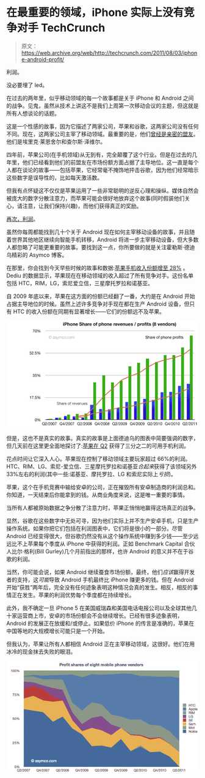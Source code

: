 # 在最重要的领域，iPhone 实际上没有竞争对手 TechCrunch

> 原文：<https://web.archive.org/web/http://techcrunch.com/2011/08/03/iphone-android-profit/>

利润。

没必要埋了 led。

在过去的两年里，似乎移动领域的每一个故事都是关于 iPhone 和 Android 之间的战争。见鬼，虽然从技术上讲这不是我们上周第一次移动会议的主题，但这就是所有人想谈论的话题。

这是一个性感的故事，因为它描述了两家公司，苹果和谷歌，这两家公司没有任何不同。现在，这两家公司主宰了移动领域。最重要的是，他们[曾经是亲密的盟友](https://web.archive.org/web/20230203154726/https://techcrunch.com/2009/08/24/500-days-of-apple-and-google/)。他们是埃里克·莱恩舍尔和查尔斯·泽维尔。

四年前，苹果公司(在手机领域)从无到有，完全颠覆了这个行业。但是在过去的几年里，他们已经看到他们的前盟友在市场份额方面占据了主导地位。这一直是每个人都在谈论的故事——包括苹果，它经常毫不掩饰地抨击谷歌，因为他们经常暗示这些数字是误导性的，比如每天激活数。

但我有点怀疑这不仅仅是苹果运用了一些非常聪明的逆反心理和操纵。媒体自然会被庞大的数字分散注意力，而苹果可能会很好地放弃这个故事(同时假装他们关心，请注意，让我们保持兴趣)，而他们获得真正的奖励。

[再次，利润](https://web.archive.org/web/20230203154726/https://techcrunch.com/2009/11/11/while-rivals-jockey-for-market-share-apple-bathes-in-profits/)。

虽然你每周都能找到几十个关于 Android 现在如何主宰移动设备的故事，并且随着世界其他地区继续向智能手机转移，Android 将进一步主宰移动设备，但大多数人都忽略了可能更重要的故事。要找到这一点，你所要做的就是关注霍勒斯·德迪乌精彩的 Asymco 博客。

在那里，你会找到今天早些时候的故事和数据:[苹果手机收入份额增至 28%](https://web.archive.org/web/20230203154726/http://www.asymco.com/2011/08/02/apple-share-of-phone-revenues-increased-to-28/) 。Dediu 的数据显示，苹果现在在移动领域的收入超过了所有竞争对手。这份名单包括 HTC，RIM，LG，索尼爱立信，三星摩托罗拉和诺基亚。

自 2009 年底以来，苹果在这方面的份额已经翻了一番，大约是在 Android 开始占据主导地位的时候。虽然上述许多竞争对手现在都在生产 Android 设备，但只有 HTC 的收入份额在同期有显著增长——它们的份额远不及苹果。

![](img/74bb6d6e8a42a0a5de6814045abce03c.png "Screen-shot-2011-08-02-at-8-2-6.08")

但是，这也不是真实的故事。真实的故事是上面德迪乌的图表中简要强调的数字，但几天前在这里更全面地探讨了:[苹果在 Q2](https://web.archive.org/web/20230203154726/http://www.asymco.com/2011/07/29/apple-captured-two-thirds-of-available-mobile-phone-profits-in-q2/) 获得了三分之二的可用手机利润。

花点时间让它深入人心。苹果现在控制了移动领域主要玩家超过 66%的利润。HTC、RIM、LG、索尼-爱立信、三星摩托罗拉和诺基亚*合起来*获得了该领域另外 33%左右的利润(其中一些:诺基亚、摩托罗拉、LG 和索尼实际上*亏损*)。

苹果，这个在手机竞赛中输给安卓的公司，正在摧毁所有安卓制造商的利润总和。你知道，一天结束后你能拿到的钱。从商业角度来说，这是唯一重要的事情。

当所有人都被原始数据之争分散了注意力时，苹果正悄悄地赢得这场真正的战争。

显然，谷歌在这些数字中无处可寻，因为他们实际上并不生产安卓手机，只是生产操作系统。如果你把它们包括在利润图表中，它们将是很小的一部分。尽管 Android 已经变得很大，但谷歌仍然没有从这个操作系统中赚到多少钱——至少远远比不上苹果每个季度从 iPhone 中获得的利润。正如 Benchmark Capital 合伙人比尔·格利(Bill Gurley)几个月前指出的那样，也许 Android 的意义并不在于谷歌的利润。

当然，你可能会说，如果 Android 继续蚕食市场份额，最终，他们*应该*赢得开发者的支持，这*可能*导致 Android 手机最终比 iPhone 赚更多的钱。但在 Android 开始“获胜”两年后，完全没有任何迹象表明这种情况会真的发生。相反，相反的事情正在发生。苹果的利润优势每个季度都在持续增长。

此外，我不确定一旦 iPhone 5 在美国威瑞森和美国电话电报公司以及全球其他几十家运营商上市，安卓的市场份额会不会继续增长。已经有很多迹象表明，Android 的发展正在放缓和/或停止。如果低价 iPhone 的传言是准确的，苹果在中国等地的大规模增长可能只是一个开始。

但我认为，苹果让所有人都相信 Android 正在主宰移动领域，这很好。他们在用冰冷的现金抹去失败的眼泪。

![](img/71e06a84686b40d435d4a0eac468437f.png "Screen-shot-2011-07-29-at-7-29-11.03")